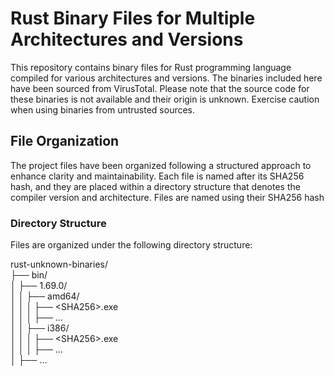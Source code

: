 # Rust Binary Files for Multiple Architectures and Versions

This repository contains binary files for Rust programming language compiled for various architectures and versions. The binaries included here have been sourced from VirusTotal. Please note that the source code for these binaries is not available and their origin is unknown. Exercise caution when using binaries from untrusted sources.


## File Organization

The project files have been organized following a structured approach to enhance clarity and maintainability. Each file is named after its SHA256 hash, and they are placed within a directory structure that denotes the compiler version and architecture. Files are named using their SHA256 hash

### Directory Structure

Files are organized under the following directory structure:

rust-unknown-binaries/ <br>
├── bin/ <br>
│ ├── 1.69.0/ <br>
│ │ ├── amd64/  <br>
│ │ │ ├── \<SHA256>.exe  <br>
│ │ │ ├── ...   <br>
│ │ ├── i386/   <br>
│ │ │ ├── \<SHA256>.exe  <br>
│ │ │ ├── ...   <br>
│ ├── ...   <br>


